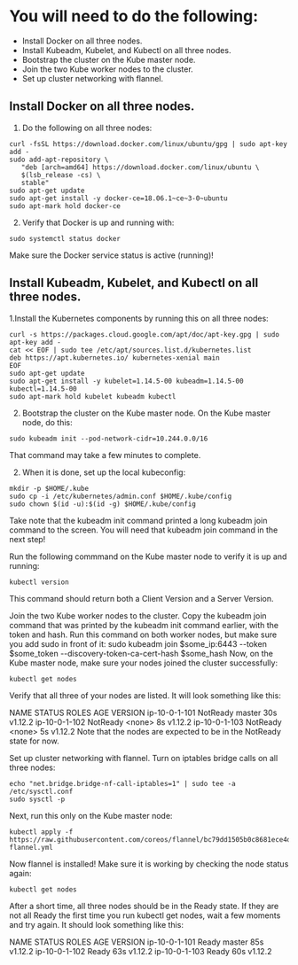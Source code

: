 # You will need to do the following:

 - Install Docker on all three nodes.
 - Install Kubeadm, Kubelet, and Kubectl on all three nodes.
 - Bootstrap the cluster on the Kube master node.
 - Join the two Kube worker nodes to the cluster.
 - Set up cluster networking with flannel.

## Install Docker on all three nodes.
1. Do the following on all three nodes:

```
curl -fsSL https://download.docker.com/linux/ubuntu/gpg | sudo apt-key add -
sudo add-apt-repository \
   "deb [arch=amd64] https://download.docker.com/linux/ubuntu \
   $(lsb_release -cs) \
   stable"
sudo apt-get update
sudo apt-get install -y docker-ce=18.06.1~ce~3-0~ubuntu
sudo apt-mark hold docker-ce
```
2. Verify that Docker is up and running with:
```
sudo systemctl status docker
```
Make sure the Docker service status is active (running)!

## Install Kubeadm, Kubelet, and Kubectl on all three nodes.
1.Install the Kubernetes components by running this on all three nodes:
```
curl -s https://packages.cloud.google.com/apt/doc/apt-key.gpg | sudo apt-key add -
cat << EOF | sudo tee /etc/apt/sources.list.d/kubernetes.list
deb https://apt.kubernetes.io/ kubernetes-xenial main
EOF
sudo apt-get update
sudo apt-get install -y kubelet=1.14.5-00 kubeadm=1.14.5-00 kubectl=1.14.5-00
sudo apt-mark hold kubelet kubeadm kubectl
```
2. Bootstrap the cluster on the Kube master node.
On the Kube master node, do this:
```
sudo kubeadm init --pod-network-cidr=10.244.0.0/16
```
That command may take a few minutes to complete. 

2. When it is done, set up the local kubeconfig:

```
mkdir -p $HOME/.kube
sudo cp -i /etc/kubernetes/admin.conf $HOME/.kube/config
sudo chown $(id -u):$(id -g) $HOME/.kube/config
```
Take note that the kubeadm init command printed a long kubeadm join command to the screen. You will need that kubeadm join command in the next step!

Run the following commmand on the Kube master node to verify it is up and running:
```
kubectl version
```
This command should return both a Client Version and a Server Version.

Join the two Kube worker nodes to the cluster.
Copy the kubeadm join command that was printed by the kubeadm init command earlier, with the token and hash. Run this command on both worker nodes, but make sure you add sudo in front of it:
sudo kubeadm join $some_ip:6443 --token $some_token --discovery-token-ca-cert-hash $some_hash
Now, on the Kube master node, make sure your nodes joined the cluster successfully:
```
kubectl get nodes
```
Verify that all three of your nodes are listed. It will look something like this:

NAME            STATUS     ROLES    AGE   VERSION
ip-10-0-1-101   NotReady   master   30s   v1.12.2
ip-10-0-1-102   NotReady   &lt;none>   8s    v1.12.2
ip-10-0-1-103   NotReady   &lt;none>   5s    v1.12.2
Note that the nodes are expected to be in the NotReady state for now.

Set up cluster networking with flannel.
Turn on iptables bridge calls on all three nodes:
```
echo "net.bridge.bridge-nf-call-iptables=1" | sudo tee -a /etc/sysctl.conf
sudo sysctl -p
```
Next, run this only on the Kube master node:

```
kubectl apply -f https://raw.githubusercontent.com/coreos/flannel/bc79dd1505b0c8681ece4de4c0d86c5cd2643275/Documentation/kube-flannel.yml
```
Now flannel is installed! Make sure it is working by checking the node status again:

```
kubectl get nodes
```
After a short time, all three nodes should be in the Ready state. If they are not all Ready the first time you run kubectl get nodes, wait a few moments and try again. It should look something like this:

NAME            STATUS   ROLES    AGE   VERSION
ip-10-0-1-101   Ready    master   85s   v1.12.2
ip-10-0-1-102   Ready    <none>   63s   v1.12.2
ip-10-0-1-103   Ready    <none>   60s   v1.12.2
